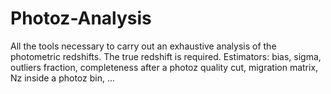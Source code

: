 Photoz-Analysis
===============

All the tools necessary to carry out an exhaustive analysis of the photometric redshifts. The true redshift is required. 
Estimators: bias, sigma, outliers fraction, completeness after a photoz quality cut, migration matrix, Nz inside a
photoz bin, ...